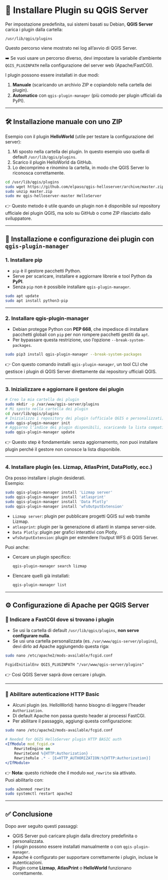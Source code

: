 # 📘 Installare Plugin su QGIS Server

Per impostazione predefinita, sui sistemi basati su Debian, **QGIS Server** carica i plugin dalla cartella:  
```
/usr/lib/qgis/plugins
```
Questo percorso viene mostrato nei log all’avvio di QGIS Server.  

➡️ Se vuoi usare un percorso diverso, devi impostare la variabile d’ambiente `QGIS_PLUGINPATH` nella configurazione del server web (Apache/FastCGI).  

I plugin possono essere installati in due modi:  
1. **Manuale** (scaricando un archivio ZIP e copiandolo nella cartella dei plugin).  
2. **Automatico** con `qgis-plugin-manager` (più comodo per plugin ufficiali da PyPI).  

---

## 🛠 Installazione manuale con uno ZIP

Esempio con il plugin **HelloWorld** (utile per testare la configurazione del server):  

1. Mi sposto nella cartella dei plugin. In questo esempio uso quella di default `/usr/lib/qgis/plugins`.  
2. Scarico il plugin HelloWorld da GitHub.  
3. Lo decomprimo e rinomino la cartella, in modo che QGIS Server lo riconosca correttamente.  

```bash
cd /usr/lib/qgis/plugins
sudo wget https://github.com/elpaso/qgis-helloserver/archive/master.zip
sudo unzip master.zip
sudo mv qgis-helloserver-master HelloServer
```

👉 Questo metodo è utile quando un plugin non è disponibile sul repository ufficiale dei plugin QGIS, ma solo su GitHub o come ZIP rilasciato dallo sviluppatore.  

---

## 🔧 Installazione e configurazione dei plugin con `qgis-plugin-manager`

### 1. Installare **pip**
- `pip` è il gestore pacchetti Python.  
- Serve per scaricare, installare e aggiornare librerie e tool Python da **PyPI**.  
- Senza `pip` non è possibile installare `qgis-plugin-manager`.  

```bash
sudo apt update
sudo apt install python3-pip
```

---

### 2. Installare **qgis-plugin-manager**
- Debian protegge Python con **PEP 668**, che impedisce di installare pacchetti globali con `pip` per non rompere pacchetti gestiti da `apt`.  
- Per bypassare questa restrizione, uso l’opzione `--break-system-packages`.  

```bash
sudo pip3 install qgis-plugin-manager --break-system-packages
```

👉 Con questo comando installi `qgis-plugin-manager`, un tool CLI che gestisce i plugin di QGIS Server direttamente dai repository ufficiali QGIS.  

---

### 3. Inizializzare e aggiornare il gestore dei plugin
```bash
# Creo la mia cartella dei plugin
sudo mkdir -p /var/www/qgis-server/plugins
# Mi sposto nella cartella dei plugin
cd /usr/lib/qgis/plugins
# Inizializzo i repository dei plugin (ufficiale QGIS o personalizzati)
sudo qgis-plugin-manager init
# Aggiorno l’indice dei plugin disponibili, scaricando la lista compatibile con la versione di QGIS installata
sudo qgis-plugin-manager update
```

👉 Questo step è fondamentale: senza aggiornamento, non puoi installare plugin perché il gestore non conosce la lista disponibile.  

---

### 4. Installare plugin (es. Lizmap, AtlasPrint, DataPlotly, ecc.)
Ora posso installare i plugin desiderati.  
Esempio:  

```bash
sudo qgis-plugin-manager install 'Lizmap server'
sudo qgis-plugin-manager install 'atlasprint'
sudo qgis-plugin-manager install 'Data Plotly'
sudo qgis-plugin-manager install 'wfsOutputExtension'
```

- `Lizmap server`: plugin per pubblicare progetti QGIS sul web tramite Lizmap.  
- `atlasprint`: plugin per la generazione di atlanti in stampa server-side.  
- `Data Plotly`: plugin per grafici interattivi con Plotly.  
- `wfsOutputExtension`: plugin per estendere l’output WFS di QGIS Server.  

Puoi anche:  
- Cercare un plugin specifico:  
  ```bash
  qgis-plugin-manager search lizmap
  ```
- Elencare quelli già installati:  
  ```bash
  qgis-plugin-manager list
  ```

---

## ⚙️ Configurazione di Apache per QGIS Server

### 🔹 Indicare a FastCGI dove si trovano i plugin
- Se usi la cartella di default `/usr/lib/qgis/plugins`, **non serve configurare nulla**.  
- Se usi una cartella personalizzata (es. `/var/www/qgis-server/plugins`), devi dirlo ad Apache aggiungendo questa riga:  

```bash
sudo nano /etc/apache2/mods-available/fcgid.conf
```

```apache
FcgidInitialEnv QGIS_PLUGINPATH "/var/www/qgis-server/plugins"
```

👉 Così QGIS Server saprà dove cercare i plugin.  

---

### 🔹 Abilitare autenticazione HTTP Basic
- Alcuni plugin (es. HelloWorld) hanno bisogno di leggere l’header `Authorization`.  
- Di default Apache non passa questo header ai processi FastCGI.  
- Per abilitare il passaggio, aggiungi questa configurazione:  

```bash
sudo nano /etc/apache2/mods-available/fcgid.conf
```

```apache
# Needed for QGIS HelloServer plugin HTTP BASIC auth
<IfModule mod_fcgid.c>
    RewriteEngine on
    RewriteCond %{HTTP:Authorization} .
    RewriteRule .* - [E=HTTP_AUTHORIZATION:%{HTTP:Authorization}]
</IfModule>
```

👉 **Nota:** questo richiede che il modulo `mod_rewrite` sia attivato.  
Puoi abilitarlo con:  

```bash
sudo a2enmod rewrite
sudo systemctl restart apache2
```

---

## ✅ Conclusione
Dopo aver seguito questi passaggi:  
- QGIS Server può caricare plugin dalla directory predefinita o personalizzata.  
- I plugin possono essere installati manualmente o con `qgis-plugin-manager`.  
- Apache è configurato per supportare correttamente i plugin, incluse le autenticazioni.  
- Plugin come **Lizmap**, **AtlasPrint** o **HelloWorld** funzionano correttamente.  
